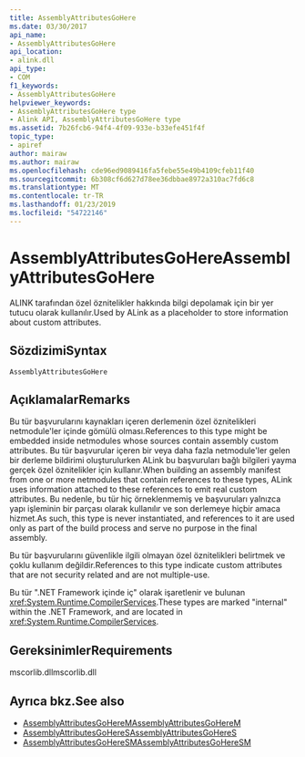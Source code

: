 ```yaml
---
title: AssemblyAttributesGoHere
ms.date: 03/30/2017
api_name:
- AssemblyAttributesGoHere
api_location:
- alink.dll
api_type:
- COM
f1_keywords:
- AssemblyAttributesGoHere
helpviewer_keywords:
- AssemblyAttributesGoHere type
- Alink API, AssemblyAttributesGoHere type
ms.assetid: 7b26fcb6-94f4-4f09-933e-b33efe451f4f
topic_type:
- apiref
author: mairaw
ms.author: mairaw
ms.openlocfilehash: cde96ed9089416fa5febe55e49b4109cfeb11f40
ms.sourcegitcommit: 6b308cf6d627d78ee36dbbae8972a310ac7fd6c8
ms.translationtype: MT
ms.contentlocale: tr-TR
ms.lasthandoff: 01/23/2019
ms.locfileid: "54722146"
---
```

# <a name="assemblyattributesgohere"></a><span data-ttu-id="73d01-102">AssemblyAttributesGoHere</span><span class="sxs-lookup"><span data-stu-id="73d01-102">AssemblyAttributesGoHere</span></span>
<span data-ttu-id="73d01-103">ALINK tarafından özel öznitelikler hakkında bilgi depolamak için bir yer tutucu olarak kullanılır.</span><span class="sxs-lookup"><span data-stu-id="73d01-103">Used by ALink as a placeholder to store information about custom attributes.</span></span>  
  
## <a name="syntax"></a><span data-ttu-id="73d01-104">Sözdizimi</span><span class="sxs-lookup"><span data-stu-id="73d01-104">Syntax</span></span>  
  
```  
AssemblyAttributesGoHere  
```  
  
## <a name="remarks"></a><span data-ttu-id="73d01-105">Açıklamalar</span><span class="sxs-lookup"><span data-stu-id="73d01-105">Remarks</span></span>  
 <span data-ttu-id="73d01-106">Bu tür başvurularını kaynakları içeren derlemenin özel öznitelikleri netmodule'ler içinde gömülü olması.</span><span class="sxs-lookup"><span data-stu-id="73d01-106">References to this type might be embedded inside netmodules whose sources contain assembly custom attributes.</span></span> <span data-ttu-id="73d01-107">Bu tür başvurular içeren bir veya daha fazla netmodule'ler gelen bir derleme bildirimi oluşturulurken ALink bu başvuruları bağlı bilgileri yayma gerçek özel öznitelikler için kullanır.</span><span class="sxs-lookup"><span data-stu-id="73d01-107">When building an assembly manifest from one or more netmodules that contain references to these types, ALink uses information attached to these references to emit real custom attributes.</span></span> <span data-ttu-id="73d01-108">Bu nedenle, bu tür hiç örneklenmemiş ve başvuruları yalnızca yapı işleminin bir parçası olarak kullanılır ve son derlemeye hiçbir amaca hizmet.</span><span class="sxs-lookup"><span data-stu-id="73d01-108">As such, this type is never instantiated, and references to it are used only as part of the build process and serve no purpose in the final assembly.</span></span>  
  
 <span data-ttu-id="73d01-109">Bu tür başvurularını güvenlikle ilgili olmayan özel öznitelikleri belirtmek ve çoklu kullanım değildir.</span><span class="sxs-lookup"><span data-stu-id="73d01-109">References to this type indicate custom attributes that are not security related and are not multiple-use.</span></span>  
  
 <span data-ttu-id="73d01-110">Bu tür ".NET Framework içinde iç" olarak işaretlenir ve bulunan <xref:System.Runtime.CompilerServices>.</span><span class="sxs-lookup"><span data-stu-id="73d01-110">These types are marked "internal" within the .NET Framework, and are located in <xref:System.Runtime.CompilerServices>.</span></span>  
  
## <a name="requirements"></a><span data-ttu-id="73d01-111">Gereksinimler</span><span class="sxs-lookup"><span data-stu-id="73d01-111">Requirements</span></span>  
 <span data-ttu-id="73d01-112">mscorlib.dll</span><span class="sxs-lookup"><span data-stu-id="73d01-112">mscorlib.dll</span></span>  
  
## <a name="see-also"></a><span data-ttu-id="73d01-113">Ayrıca bkz.</span><span class="sxs-lookup"><span data-stu-id="73d01-113">See also</span></span>
- [<span data-ttu-id="73d01-114">AssemblyAttributesGoHereM</span><span class="sxs-lookup"><span data-stu-id="73d01-114">AssemblyAttributesGoHereM</span></span>](../../../../docs/framework/unmanaged-api/alink/assemblyattributesgoherem.md)
- [<span data-ttu-id="73d01-115">AssemblyAttributesGoHereS</span><span class="sxs-lookup"><span data-stu-id="73d01-115">AssemblyAttributesGoHereS</span></span>](../../../../docs/framework/unmanaged-api/alink/assemblyattributesgoheres.md)
- [<span data-ttu-id="73d01-116">AssemblyAttributesGoHereSM</span><span class="sxs-lookup"><span data-stu-id="73d01-116">AssemblyAttributesGoHereSM</span></span>](../../../../docs/framework/unmanaged-api/alink/assemblyattributesgoheresm.md)
